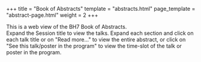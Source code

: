 +++
title = "Book of Abstracts"
template = "abstracts.html"
page_template = "abstract-page.html"
weight = 2
+++

This is a web view of the BH7 Book of Abstracts.  
Expand the Session title to view the talks. Expand each section and click on each talk title or on "Read more..." to view the entire abstract, or click on "See this talk/poster in the program" to view the time-slot of the talk or poster in the program.

<!-- A [PDF version](/static/example.pdf) is also available to download. -->